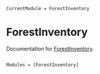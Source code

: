 ```@meta
CurrentModule = ForestInventory
```

# ForestInventory

Documentation for [ForestInventory](https://github.com/renilsonlisboa/ForestInventory.jl).

```@index
```

```@autodocs
Modules = [ForestInventory]
```
